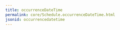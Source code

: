 ```yaml
---
title: occurrenceDateTime
permalink: core/Schedule.occurrenceDateTime.html
jsonid: occurrencedatetime
---
```

